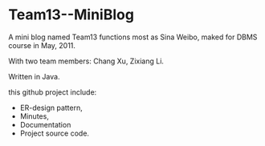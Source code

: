 Team13--MiniBlog
=================================

A mini blog named Team13 functions most as Sina Weibo, maked for DBMS course in May, 2011.  

With two team members: Chang Xu, Zixiang Li.  

Written in Java.


this github project include:  
 - ER-design pattern, 
 - Minutes, 
 - Documentation 
 - Project source code.